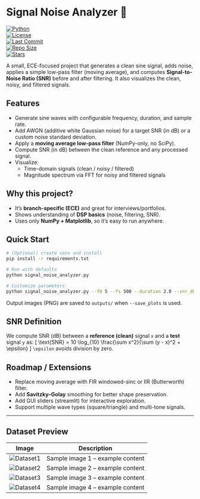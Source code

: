 # Signal Noise Analyzer 📡  

[![Python](https://img.shields.io/badge/python-3.8%2B-blue)](https://www.python.org/)  
[![License](https://img.shields.io/github/license/nezamimdkaif/signal-noise-analyzer)](./LICENSE)  
[![Last Commit](https://img.shields.io/github/last-commit/nezamimdkaif/signal-noise-analyzer?color=green)](https://github.com/nezamimdkaif/signal-noise-analyzer/commits/main)  
[![Repo Size](https://img.shields.io/github/repo-size/nezamimdkaif/signal-noise-analyzer)](https://github.com/nezamimdkaif/signal-noise-analyzer)  
[![Stars](https://img.shields.io/github/stars/nezamimdkaif/signal-noise-analyzer?style=social)](https://github.com/nezamimdkaif/signal-noise-analyzer/stargazers)  

A small, ECE-focused project that generates a clean sine signal, adds noise, applies a simple low-pass filter (moving average), and computes **Signal-to-Noise Ratio (SNR)** before and after filtering. It also visualizes the clean, noisy, and filtered signals.

## Features
- Generate sine waves with configurable frequency, duration, and sample rate.
- Add AWGN (additive white Gaussian noise) for a target SNR (in dB) *or* a custom noise standard deviation.
- Apply a **moving average low-pass filter** (NumPy-only, no SciPy).
- Compute SNR (in dB) between the clean reference and any processed signal.
- Visualize:
  - Time-domain signals (clean / noisy / filtered)
  - Magnitude spectrum via FFT for noisy and filtered signals

## Why this project?
- It’s **branch-specific (ECE)** and great for interviews/portfolios.
- Shows understanding of **DSP basics** (noise, filtering, SNR).
- Uses only **NumPy + Matplotlib**, so it’s easy to run anywhere.

## Quick Start
```bash
# (Optional) create venv and install
pip install -r requirements.txt

# Run with defaults
python signal_noise_analyzer.py

# Customize parameters
python signal_noise_analyzer.py --f0 5 --fs 500 --duration 2.0 --snr_db 0 --window 15 --save_plots
```
Output images (PNG) are saved to `outputs/` when `--save_plots` is used.

## SNR Definition
We compute SNR (dB) between a **reference (clean)** signal `x` and a **test** signal `y` as:
\[ \text{SNR} = 10 \log_{10} \frac{\sum x^2}{\sum (y - x)^2 + \epsilon} \]
`\epsilon` avoids division by zero.

## Roadmap / Extensions
- Replace moving average with FIR windowed-sinc or IIR (Butterworth) filter.
- Add **Savitzky–Golay** smoothing for better shape preservation.
- Add GUI sliders (streamlit) for interactive exploration.
- Support multiple wave types (square/triangle) and multi-tone signals.

---

## Dataset Preview

| Image | Description |
|-------|-------------|
| ![Dataset1](dataset/Dataset1.png) | Sample image 1 – example content |
| ![Dataset2](dataset/Dataset2.png) | Sample image 2 – example content |
| ![Dataset3](dataset/Dataset3.png) | Sample image 3 – example content |
| ![Dataset4](dataset/Dataset4.png) | Sample image 4 – example content |
